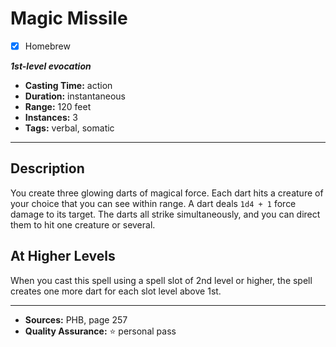 # Magic Missile
- [x] Homebrew

***1st-level evocation***
- **Casting Time:** action
- **Duration:** instantaneous
- **Range:** 120 feet
- **Instances:** 3
- **Tags:** verbal, somatic

---

## Description
You create three glowing darts of magical force.
Each dart hits a creature of your choice that you can see within range.
A dart deals `1d4 + 1` force damage to its target.
The darts all strike simultaneously, and you can direct them to hit one creature or several.

## At Higher Levels
When you cast this spell using a spell slot of 2nd level or higher, the spell creates one more dart for each slot level above 1st.

---

- **Sources:** PHB, page 257
- **Quality Assurance:** :star: personal pass
